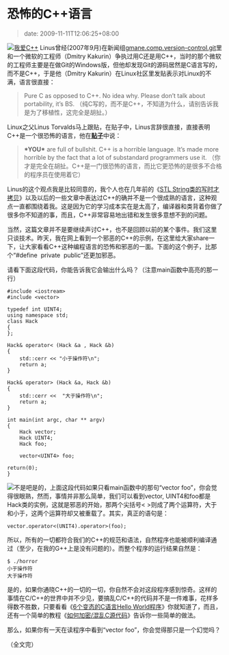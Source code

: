 # 恐怖的C++语言
>date: 2009-11-11T12:06:25+08:00


[![我爱C++](https://coolshell.cn/wp-content/uploads/2009/11/cpp-300x216.jpg "我爱C++")](https://coolshell.cn/wp-content/uploads/2009/11/cpp.jpg) Linus曾经(2007年9月)在新闻组[gmane.comp.version-control.git](http://news.gmane.org/gmane.comp.version-control.git)里和一个微软的工程师（Dmitry Kakurin）争执过用C还是用C++，当时的那个微软的工程师主要是在做Git的Windows版，但他却发现Git的源码居然是C语言写的，而不是C++，于是他（Dmitry Kakurin）在Linux社区里发贴表示对Linux的不满，语言很直接：



> 
> Pure C as opposed to C++. No idea why. Please don’t talk about portability, it’s BS. （纯C写的，而不是C++，不知道为什么，请别告诉我是为了移植性，这完全是胡扯。）
> 
> 
> 


Linux之父Linus Torvalds马上跟贴，在贴子中，Linus言辞很直接，直接表明C++是一个很恐怖的语言，他在[**贴子**](http://thread.gmane.org/gmane.comp.version-control.git/57643/focus=57918)中说：



> 
> **\*YOU\*** are full of bullshit. C++ is a horrible language. It’s made more horrible by the fact that a lot of substandard programmers use it. （你才是完全在胡扯。C++是一门很恐怖的语言，而比它更恐怖的是很多不合格的程序员在使用着它）
> 
> 
> 


Linus的这个观点我是比较同意的，我个人也在几年前的《[STL String类的写时才拷贝](http://blog.csdn.net/haoel/archive/2004/06/23/24058.aspx)》以及以后的一些文章中表达过C++的确并不是一个很成熟的语言，这种观点一直都围绕着我。这是因为它的学习成本实在是太高了，编译器和类背着你做了很多你不知道的事，而且，C++非常容易地出错和发生很多意想不到的问题。


当然，这篇文章并不是要继续声讨C++，也不是回顾以前的某个事件。我们这里只谈技术。昨天，我在网上看到一个邪恶的C++的示例，在这里给大家share一下，让大家看看C++这种编程语言的恐怖和邪恶的一面。下面的这个例子，比那个“#define  private  public”还更加邪恶。



请看下面这段代码，你能告诉我它会输出什么吗？（注意main函数中高亮的那一行）



```
#include <iostream>
#include <vector>

typedef int UINT4;
using namespace std;
class Hack
{
};

Hack& operator< (Hack &a , Hack &b)
{
    std::cerr << "小于操作符\n";
    return a;
}

Hack& operator> (Hack &a, Hack &b)
{
    std::cerr <<  "大于操作符\n";
    return a;
}

int main(int argc, char ** argv)
{
    Hack vector;
    Hack UINT4;
    Hack foo;

    vector<UINT4> foo;

return(0);
}
```

![不是吧](https://coolshell.cn/wp-content/uploads/2009/11/bushiba-150x150.jpg "不是吧")是的，上面这段代码如果只看main函数中的那句“vector<UINT4> foo”，你会觉得很眼熟，然而，事情并非那么简单，我们可以看到vector, UINT4和foo都是Hack类的实例，这就是邪恶的开始，那两个尖括号< >则成了两个运算符，大于和小于，这两个运算符却又被重载了。其实，真正的语句是：


`vector.operator<(UNIT4).operator>(foo);`


所以，所有的一切都符合我们的C++的规范和语法，自然程序也能被顺利编译通过（至少，在我的G++上是没有问题的）。而整个程序的运行结果自然是：



```
$ ./horror
小于操作符
大于操作符
```

是的，如果你通晓C++的一切的一切，你自然不会对这段程序感到惊奇。这样的事情在C/C++的世界中并不少见，要搞乱C/C++的代码并不是一件难事，花样多得数不胜数，只要看看《[6个变态的C语言Hello World程序](https://coolshell.cn/articles/914.html "6个变态的C语言Hello World程序 - 4,749 次浏览")》你就知道了，而且，还有一个简单的教程《[如何加密/混乱C源代码](https://coolshell.cn/articles/933.html "如何加密/混乱C源代码 - 2,420 次浏览")》告诉你一些简单的做法。


那么，如果你有一天在读程序中看到“vector<UINT4> foo”，你会觉得那只是一个幻觉吗？


（全文完）



